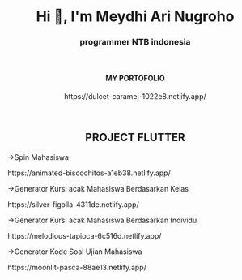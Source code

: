 <h1 align="center">Hi 👋, I'm Meydhi Ari Nugroho</h1>
<h3 align="center">programmer NTB indonesia</h3>
<br>
<h4 align="center">MY PORTOFOLIO</h4>
<p align="center">https://dulcet-caramel-1022e8.netlify.app/</p>
<br>
<h2 align="center">PROJECT FLUTTER</h2>
->Spin Mahasiswa<p>https://animated-biscochitos-a1eb38.netlify.app/</p>
->Generator Kursi acak Mahasiswa Berdasarkan Kelas<p>https://silver-figolla-4311de.netlify.app/</p>
->Generator Kursi acak Mahasiswa Berdasarkan Individu<p>https://melodious-tapioca-6c516d.netlify.app/</p>
->Generator Kode Soal Ujian Mahasiswa<p>https://moonlit-pasca-88ae13.netlify.app/</p>
